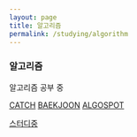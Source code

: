 ```yaml
---
layout: page
title: 알고리즘
permalink: /studying/algorithm
---
```



### 알고리즘

알고리즘 공부 중

[CATCH](https://namhyo01.github.io/studying/algorithm/catch)
      [BAEKJOON](https://namhyo01.github.io/studying/algorithm/baekjoon)
        [ALGOSPOT](https://namhyo01.github.io/studying/algorithm/algospot)


[스터디중](https://namhyo01.github.io/studying/algorithm)
